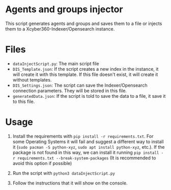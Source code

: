 # Agents and groups injector

This script generates agents and groups and saves them to a file or injects them to a Xcyber360-Indexer/Opensearch instance.

# Files

- `dataInjectScript.py`: The main script file
- `DIS_Template.json`: If the script creates a new index in the instance, it will create it with this template. If this file doesn't exist, it will create it without templates.
- `DIS_Settings.json`: The script can save the Indexer/Opensearch connection parameters. They will be stored in this file.
- `generatedData.json`: If the script is told to save the data to a file, it save it to this file.

# Usage

1.  Install the requirements with `pip install -r requirements.txt`. For some Operating Systems it will fail and suggest a different way to install it (`sudo pacman -S python-xyz`, `sudo apt install python-xyz`, etc.).
    If the package is not found in this way, we can install it running `pip install -r requirements.txt --break-system-packages` (It is recommended to avoid this option if possible)

2.  Run the script with `python3 dataInjectScript.py`
3.  Follow the instructions that it will show on the console.
